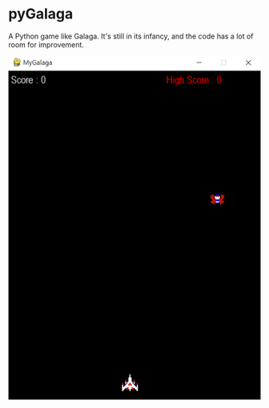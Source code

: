 # pyGalaga

A Python game like Galaga.
It's still in its infancy, and the code has a lot of room for improvement.

![pyGalaga](https://github.com/sang416/pyGalaga/blob/main/screenshot.png?raw=true "pyGalaga")
